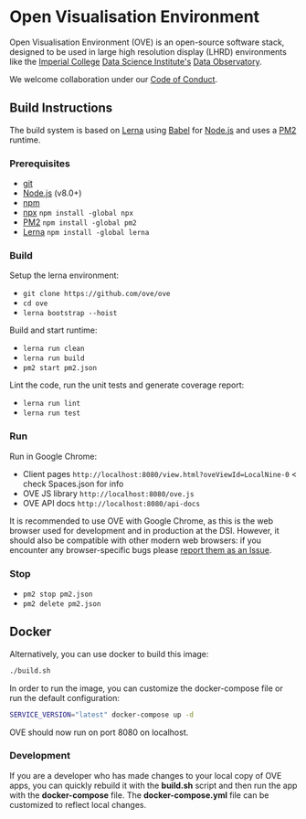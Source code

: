 # Open Visualisation Environment

Open Visualisation Environment (OVE) is an open-source software stack, designed to be used in large high resolution display (LHRD) environments like the [Imperial College](http://www.imperial.ac.uk) [Data Science Institute's](http://www.imperial.ac.uk/data-science/) [Data Observatory](http://www.imperial.ac.uk/data-science/data-observatory/).

We welcome collaboration under our [Code of Conduct](https://github.com/ove/ove/blob/master/CODE_OF_CONDUCT.md).

## Build Instructions

The build system is based on [Lerna](https://lernajs.io/) using [Babel](http://babeljs.io/) for [Node.js](https://nodejs.org/en/) and uses a [PM2](http://pm2.keymetrics.io/) runtime.

### Prerequisites

* [git](https://git-scm.com/downloads)
* [Node.js](https://nodejs.org/en/) (v8.0+)
* [npm](https://www.npmjs.com/)
* [npx](https://www.npmjs.com/package/npx) `npm install -global npx`
* [PM2](http://pm2.keymetrics.io/) `npm install -global pm2`
* [Lerna](https://lernajs.io/)  `npm install -global lerna`

### Build

Setup the lerna environment:

* `git clone https://github.com/ove/ove`
* `cd ove`
* `lerna bootstrap --hoist`

Build and start runtime:

* `lerna run clean`
* `lerna run build`
* `pm2 start pm2.json`

Lint the code, run the unit tests and generate coverage report:

* `lerna run lint`
* `lerna run test`

### Run

Run in Google Chrome:

* Client pages   `http://localhost:8080/view.html?oveViewId=LocalNine-0` < check Spaces.json for info
* OVE JS library `http://localhost:8080/ove.js`
* OVE API docs   `http://localhost:8080/api-docs`

It is recommended to use OVE with Google Chrome, as this is the web browser used for development and in production at the DSI. However, it should also be compatible with other modern web browsers: if you encounter any browser-specific bugs please [report them as an Issue](https://github.com/ove/ove/issues).

### Stop

* `pm2 stop pm2.json`
* `pm2 delete pm2.json`

## Docker

Alternatively, you can use docker to build this image:

```sh
./build.sh
```

In order to run the image, you can customize the docker-compose file or run the default configuration:

```sh
SERVICE_VERSION="latest" docker-compose up -d
```

OVE should now run on port 8080 on localhost.

### Development

If you are a developer who has made changes to your local copy of OVE apps, you can quickly rebuild it with the **build.sh** script and then run the app with the **docker-compose** file. The **docker-compose.yml** file can be customized to reflect local changes.
